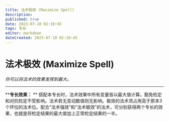 ```yaml
---
title: 法术极效 (Maximize Spell)
description: 
published: true
date: 2023-07-10 02:10:45
tags: 专长
editor: markdown
dateCreated: 2023-07-10 02:10:45
---
```


# 法术极效 (Maximize Spell)

_你可以将法术的效果发挥到最大。_

* * *

****专长效果：** **
搭配本专长时，法术效果中所有变量皆以最大值计算。豁免检定和对抗检定不受影响。法术若无变动数值则无影响。极效的法术须占用高于原本3个环位的法术位。配合“法术强效”和“法术极效”的法术，可分别获得两个专长的效果，也就是将检定结果的最大值加上正常检定结果的一半。

